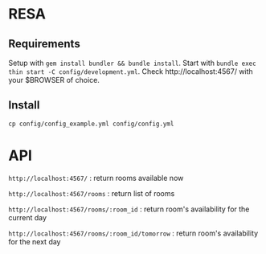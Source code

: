RESA
====

Requirements
------------

Setup with `gem install bundler && bundle install`.
Start with `bundle exec thin start -C config/development.yml`.
Check http://localhost:4567/ with your $BROWSER of choice.


Install
-------

`cp config/config_example.yml config/config.yml`

API
===
`http://localhost:4567/` 																: return rooms available now

`http://localhost:4567/rooms` 													: return list of rooms

`http://localhost:4567/rooms/:room_id` 									: return room's availability for the current day

`http://localhost:4567/rooms/:room_id/tomorrow` 				: return room's availability for the next day

